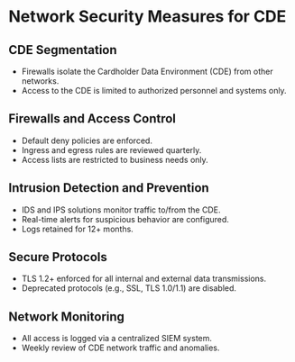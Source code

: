 # Network Security Measures for CDE

## CDE Segmentation

- Firewalls isolate the Cardholder Data Environment (CDE) from other networks.
- Access to the CDE is limited to authorized personnel and systems only.

## Firewalls and Access Control

- Default deny policies are enforced.
- Ingress and egress rules are reviewed quarterly.
- Access lists are restricted to business needs only.

## Intrusion Detection and Prevention

- IDS and IPS solutions monitor traffic to/from the CDE.
- Real-time alerts for suspicious behavior are configured.
- Logs retained for 12+ months.

## Secure Protocols

- TLS 1.2+ enforced for all internal and external data transmissions.
- Deprecated protocols (e.g., SSL, TLS 1.0/1.1) are disabled.

## Network Monitoring

- All access is logged via a centralized SIEM system.
- Weekly review of CDE network traffic and anomalies.
